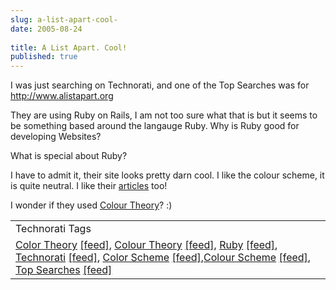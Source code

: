 ```yaml
---
slug: a-list-apart-cool-
date: 2005-08-24
 
title: A List Apart. Cool!
published: true
---
```

I was just searching on Technorati, and one of the Top Searches was for <a href="http://www.alistapart.org">http://www.alistapart.org</a><p />They are using Ruby on Rails, I am not too sure what that is but it seems to be something based around the langauge Ruby. Why is Ruby good for developing Websites?<p />What is special about Ruby?<p />I have to admit it, their site looks pretty darn cool.  I like the colour scheme, it is quite neutral.  I like their <a href="http://www.alistapart.com/articles/">articles</a> too!<p />I wonder if they used <a href="http://www.kinlan.co.uk/2005/08/colour-theory.html">Colour Theory</a>? :)<p /><table class="TechnoratiHead TagHeader">
<tr><td>Technorati Tags</td></tr>
<tr class="Technorati"><td>
<a href="https://paul.kinlan.me/tags/Color%20Theory" class="Tag" rel="tag">Color Theory</a> <a href="http://feeds.technorati.com/feed/posts/tag/Color%20Theory" class="Tag">[feed]</a>, <a href="https://paul.kinlan.me/tags/Colour%20Theory" class="Tag" rel="tag">Colour Theory</a> <a href="http://feeds.technorati.com/feed/posts/tag/Colour%20Theory" class="Tag">[feed]</a>, <a href="https://paul.kinlan.me/tags/Ruby" class="Tag" rel="tag">Ruby</a> <a href="http://feeds.technorati.com/feed/posts/tag/Ruby" class="Tag">[feed]</a>, <a href="https://paul.kinlan.me/tags/Technorati" class="Tag" rel="tag">Technorati</a> <a href="http://feeds.technorati.com/feed/posts/tag/Technorati" class="Tag">[feed]</a>, <a href="https://paul.kinlan.me/tags/Color%20Scheme" class="Tag" rel="tag">Color Scheme</a> <a href="http://feeds.technorati.com/feed/posts/tag/Color%20Scheme" class="Tag">[feed]</a>,<a href="https://paul.kinlan.me/tags/Colour%20Scheme" class="Tag" rel="tag">Colour Scheme</a> <a href="http://feeds.technorati.com/feed/posts/tag/Colour%20Scheme" class="Tag">[feed]</a>, <a href="https://paul.kinlan.me/tags/Top%20Searches" class="Tag" rel="tag">Top Searches</a> <a href="http://feeds.technorati.com/feed/posts/tag/Top%20Searches" class="Tag">[feed]</a>
</td></tr>
</table><div class="blogger-post-footer"><img class="posterous_download_image" src="https://blogger.googleusercontent.com/tracker/8109338-112486910036657380?l=www.kinlan.co.uk%2Findex.html" height="1" alt="" width="1" /></div>

